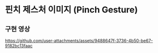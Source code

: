 # 핀치 제스처 이미지 (Pinch Gesture)

## 구현 영상
https://github.com/user-attachments/assets/9488647f-3736-4b50-be67-9182bc13faac